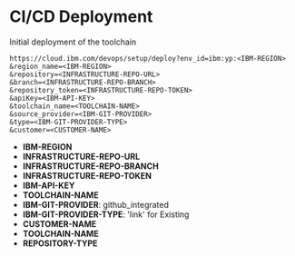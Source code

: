 # CI/CD Deployment
Initial deployment of the toolchain

```
https://cloud.ibm.com/devops/setup/deploy?env_id=ibm:yp:<IBM-REGION>
&region_name=<IBM-REGION>
&repository=<INFRASTRUCTURE-REPO-URL>
&branch=<INFRASTRUCTURE-REPO-BRANCH>
&repository_token=<INFRASTRUCTURE-REPO-TOKEN>
&apiKey=<IBM-API-KEY>
&toolchain_name=<TOOLCHAIN-NAME>
&source_provider=<IBM-GIT-PROVIDER>
&type=<IBM-GIT-PROVIDER-TYPE>
&customer=<CUSTOMER-NAME>
```

- **IBM-REGION**
- **INFRASTRUCTURE-REPO-URL**
- **INFRASTRUCTURE-REPO-BRANCH**
- **INFRASTRUCTURE-REPO-TOKEN**
- **IBM-API-KEY**
- **TOOLCHAIN-NAME**
- **IBM-GIT-PROVIDER**: github_integrated
- **IBM-GIT-PROVIDER-TYPE**: 'link' for Existing
- **CUSTOMER-NAME**
- **TOOLCHAIN-NAME**
- **REPOSITORY-TYPE**

